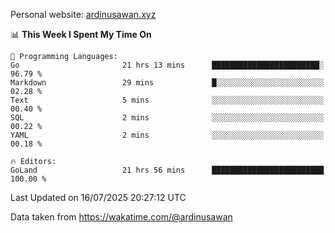 Personal website: [ardinusawan.xyz](https://ardinusawan.xyz)

<!--START_SECTION:waka-->
📊 **This Week I Spent My Time On** 

```text
💬 Programming Languages: 
Go                       21 hrs 13 mins      ████████████████████████░   96.79 % 
Markdown                 29 mins             █░░░░░░░░░░░░░░░░░░░░░░░░   02.28 % 
Text                     5 mins              ░░░░░░░░░░░░░░░░░░░░░░░░░   00.40 % 
SQL                      2 mins              ░░░░░░░░░░░░░░░░░░░░░░░░░   00.22 % 
YAML                     2 mins              ░░░░░░░░░░░░░░░░░░░░░░░░░   00.18 % 

🔥 Editors: 
GoLand                   21 hrs 56 mins      █████████████████████████   100.00 % 
```


 Last Updated on 16/07/2025 20:27:12 UTC
<!--END_SECTION:waka-->
Data taken from https://wakatime.com/@ardinusawan
